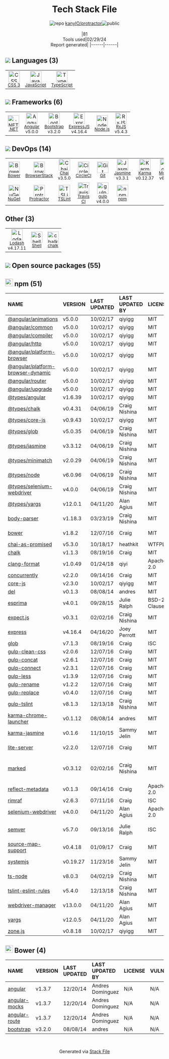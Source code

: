 <!--
&lt;--- Readme.md Snippet without images Start ---&gt;
## Tech Stack
kanyIO/protractor is built on the following main stack:

- [JavaScript](https://developer.mozilla.org/en-US/docs/Web/JavaScript) – Languages
- [TypeScript](http://www.typescriptlang.org) – Languages
- [.NET](http://www.microsoft.com/net/) – Frameworks (Full Stack)
- [Angular](https://angular.io) – Javascript MVC Frameworks
- [Bootstrap](http://getbootstrap.com/) – Front-End Frameworks
- [ExpressJS](http://expressjs.com/) – Microframeworks (Backend)
- [Node.js](http://nodejs.org/) – Frameworks (Full Stack)
- [RxJS](http://reactivex.io/rxjs/) – Concurrency Frameworks
- [BrowserStack](http://www.browserstack.com) – Test Management
- [Chai](http://chaijs.com/) – Javascript Testing Framework
- [CircleCI](https://circleci.com/) – Continuous Integration
- [Jasmine](http://jasmine.github.io/) – Javascript Testing Framework
- [Karma](http://karma-runner.github.io/) – Browser Testing
- [Mocha](http://mochajs.org/) – Javascript Testing Framework
- [Protractor](http://angular.github.io/protractor) – Javascript Testing Framework
- [TSLint](https://github.com/palantir/tslint) – Code Review
- [Travis CI](http://travis-ci.com/) – Continuous Integration
- [gulp](http://gulpjs.com/) – JS Build Tools / JS Task Runners
- [Lodash](https://lodash.com) – Javascript Utilities & Libraries
- [Shell](https://en.wikipedia.org/wiki/Shell_script) – Shells

Full tech stack [here](/techstack.md)

&lt;--- Readme.md Snippet without images End ---&gt;

&lt;--- Readme.md Snippet with images Start ---&gt;
## Tech Stack
kanyIO/protractor is built on the following main stack:

- <img width='25' height='25' src='https://img.stackshare.io/service/1209/javascript.jpeg' alt='JavaScript'/> [JavaScript](https://developer.mozilla.org/en-US/docs/Web/JavaScript) – Languages
- <img width='25' height='25' src='https://img.stackshare.io/service/1612/bynNY5dJ.jpg' alt='TypeScript'/> [TypeScript](http://www.typescriptlang.org) – Languages
- <img width='25' height='25' src='https://img.stackshare.io/service/1014/IoPy1dce_400x400.png' alt='.NET'/> [.NET](http://www.microsoft.com/net/) – Frameworks (Full Stack)
- <img width='25' height='25' src='https://img.stackshare.io/service/3745/cb8U-gL6_400x400.jpg' alt='Angular'/> [Angular](https://angular.io) – Javascript MVC Frameworks
- <img width='25' height='25' src='https://img.stackshare.io/service/1101/C9QJ7V3X.png' alt='Bootstrap'/> [Bootstrap](http://getbootstrap.com/) – Front-End Frameworks
- <img width='25' height='25' src='https://img.stackshare.io/service/1163/hashtag.png' alt='ExpressJS'/> [ExpressJS](http://expressjs.com/) – Microframeworks (Backend)
- <img width='25' height='25' src='https://img.stackshare.io/service/1011/n1JRsFeB_400x400.png' alt='Node.js'/> [Node.js](http://nodejs.org/) – Frameworks (Full Stack)
- <img width='25' height='25' src='https://img.stackshare.io/service/1796/984368.png' alt='RxJS'/> [RxJS](http://reactivex.io/rxjs/) – Concurrency Frameworks
- <img width='25' height='25' src='https://img.stackshare.io/service/182/default_baf5833806936d0d160465c15805e984fd613134.png' alt='BrowserStack'/> [BrowserStack](http://www.browserstack.com) – Test Management
- <img width='25' height='25' src='https://img.stackshare.io/service/1725/chai.png' alt='Chai'/> [Chai](http://chaijs.com/) – Javascript Testing Framework
- <img width='25' height='25' src='https://img.stackshare.io/service/190/CvqrSSFs_400x400.jpg' alt='CircleCI'/> [CircleCI](https://circleci.com/) – Continuous Integration
- <img width='25' height='25' src='https://img.stackshare.io/service/831/7c0b595409af531b9cdeb07f8c513e8b.png' alt='Jasmine'/> [Jasmine](http://jasmine.github.io/) – Javascript Testing Framework
- <img width='25' height='25' src='https://img.stackshare.io/service/1420/TidYGd6a.png' alt='Karma'/> [Karma](http://karma-runner.github.io/) – Browser Testing
- <img width='25' height='25' src='https://img.stackshare.io/service/832/mocha.png' alt='Mocha'/> [Mocha](http://mochajs.org/) – Javascript Testing Framework
- <img width='25' height='25' src='https://img.stackshare.io/service/1754/protractor-logo1.png' alt='Protractor'/> [Protractor](http://angular.github.io/protractor) – Javascript Testing Framework
- <img width='25' height='25' src='https://img.stackshare.io/service/5561/303157.png' alt='TSLint'/> [TSLint](https://github.com/palantir/tslint) – Code Review
- <img width='25' height='25' src='https://img.stackshare.io/service/460/Lu6cGu0z_400x400.png' alt='Travis CI'/> [Travis CI](http://travis-ci.com/) – Continuous Integration
- <img width='25' height='25' src='https://img.stackshare.io/service/844/iruTC031.png' alt='gulp'/> [gulp](http://gulpjs.com/) – JS Build Tools / JS Task Runners
- <img width='25' height='25' src='https://img.stackshare.io/service/2438/lodash.png' alt='Lodash'/> [Lodash](https://lodash.com) – Javascript Utilities & Libraries
- <img width='25' height='25' src='https://img.stackshare.io/service/4631/default_c2062d40130562bdc836c13dbca02d318205a962.png' alt='Shell'/> [Shell](https://en.wikipedia.org/wiki/Shell_script) – Shells

Full tech stack [here](/techstack.md)

&lt;--- Readme.md Snippet with images End ---&gt;
-->
<div align="center">

# Tech Stack File
![](https://img.stackshare.io/repo.svg "repo") [kanyIO/protractor](https://github.com/kanyIO/protractor)![](https://img.stackshare.io/public_badge.svg "public")
<br/><br/>
|81<br/>Tools used|02/29/24 <br/>Report generated|
|------|------|
</div>

## <img src='https://img.stackshare.io/languages.svg'/> Languages (3)
<table><tr>
  <td align='center'>
  <img width='36' height='36' src='https://img.stackshare.io/service/6727/css.png' alt='CSS 3'>
  <br>
  <sub><a href="https://developer.mozilla.org/en-US/docs/Web/CSS/CSS3">CSS 3</a></sub>
  <br>
  <sub></sub>
</td>

<td align='center'>
  <img width='36' height='36' src='https://img.stackshare.io/service/1209/javascript.jpeg' alt='JavaScript'>
  <br>
  <sub><a href="https://developer.mozilla.org/en-US/docs/Web/JavaScript">JavaScript</a></sub>
  <br>
  <sub></sub>
</td>

<td align='center'>
  <img width='36' height='36' src='https://img.stackshare.io/service/1612/bynNY5dJ.jpg' alt='TypeScript'>
  <br>
  <sub><a href="http://www.typescriptlang.org">TypeScript</a></sub>
  <br>
  <sub></sub>
</td>

</tr>
</table>

## <img src='https://img.stackshare.io/frameworks.svg'/> Frameworks (6)
<table><tr>
  <td align='center'>
  <img width='36' height='36' src='https://img.stackshare.io/service/1014/IoPy1dce_400x400.png' alt='.NET'>
  <br>
  <sub><a href="http://www.microsoft.com/net/">.NET</a></sub>
  <br>
  <sub></sub>
</td>

<td align='center'>
  <img width='36' height='36' src='https://img.stackshare.io/service/3745/cb8U-gL6_400x400.jpg' alt='Angular'>
  <br>
  <sub><a href="https://angular.io">Angular</a></sub>
  <br>
  <sub>v5.0.0</sub>
</td>

<td align='center'>
  <img width='36' height='36' src='https://img.stackshare.io/service/1101/C9QJ7V3X.png' alt='Bootstrap'>
  <br>
  <sub><a href="http://getbootstrap.com/">Bootstrap</a></sub>
  <br>
  <sub>v3.2.0</sub>
</td>

<td align='center'>
  <img width='36' height='36' src='https://img.stackshare.io/service/1163/hashtag.png' alt='ExpressJS'>
  <br>
  <sub><a href="http://expressjs.com/">ExpressJS</a></sub>
  <br>
  <sub>v4.16.4</sub>
</td>

<td align='center'>
  <img width='36' height='36' src='https://img.stackshare.io/service/1011/n1JRsFeB_400x400.png' alt='Node.js'>
  <br>
  <sub><a href="http://nodejs.org/">Node.js</a></sub>
  <br>
  <sub></sub>
</td>

<td align='center'>
  <img width='36' height='36' src='https://img.stackshare.io/service/1796/984368.png' alt='RxJS'>
  <br>
  <sub><a href="http://reactivex.io/rxjs/">RxJS</a></sub>
  <br>
  <sub>v5.4.3</sub>
</td>

</tr>
</table>

## <img src='https://img.stackshare.io/devops.svg'/> DevOps (14)
<table><tr>
  <td align='center'>
  <img width='36' height='36' src='https://img.stackshare.io/service/847/66db62603f426a8fc6664081811be6d4.png' alt='Bower'>
  <br>
  <sub><a href="http://bower.io">Bower</a></sub>
  <br>
  <sub></sub>
</td>

<td align='center'>
  <img width='36' height='36' src='https://img.stackshare.io/service/182/default_baf5833806936d0d160465c15805e984fd613134.png' alt='BrowserStack'>
  <br>
  <sub><a href="http://www.browserstack.com">BrowserStack</a></sub>
  <br>
  <sub></sub>
</td>

<td align='center'>
  <img width='36' height='36' src='https://img.stackshare.io/service/1725/chai.png' alt='Chai'>
  <br>
  <sub><a href="http://chaijs.com/">Chai</a></sub>
  <br>
  <sub>v3.5.0</sub>
</td>

<td align='center'>
  <img width='36' height='36' src='https://img.stackshare.io/service/190/CvqrSSFs_400x400.jpg' alt='CircleCI'>
  <br>
  <sub><a href="https://circleci.com/">CircleCI</a></sub>
  <br>
  <sub></sub>
</td>

<td align='center'>
  <img width='36' height='36' src='https://img.stackshare.io/service/1046/git.png' alt='Git'>
  <br>
  <sub><a href="http://git-scm.com/">Git</a></sub>
  <br>
  <sub></sub>
</td>

<td align='center'>
  <img width='36' height='36' src='https://img.stackshare.io/service/831/7c0b595409af531b9cdeb07f8c513e8b.png' alt='Jasmine'>
  <br>
  <sub><a href="http://jasmine.github.io/">Jasmine</a></sub>
  <br>
  <sub>v3.3.1</sub>
</td>

<td align='center'>
  <img width='36' height='36' src='https://img.stackshare.io/service/1420/TidYGd6a.png' alt='Karma'>
  <br>
  <sub><a href="http://karma-runner.github.io/">Karma</a></sub>
  <br>
  <sub>v0.12.37</sub>
</td>

<td align='center'>
  <img width='36' height='36' src='https://img.stackshare.io/service/832/mocha.png' alt='Mocha'>
  <br>
  <sub><a href="http://mochajs.org/">Mocha</a></sub>
  <br>
  <sub>v6.0.2</sub>
</td>

</tr>
<tr>
  <td align='center'>
  <img width='36' height='36' src='https://img.stackshare.io/service/2637/6I3oEOP4_400x400.jpg' alt='NuGet'>
  <br>
  <sub><a href="https://www.nuget.org/">NuGet</a></sub>
  <br>
  <sub></sub>
</td>

<td align='center'>
  <img width='36' height='36' src='https://img.stackshare.io/service/1754/protractor-logo1.png' alt='Protractor'>
  <br>
  <sub><a href="http://angular.github.io/protractor">Protractor</a></sub>
  <br>
  <sub></sub>
</td>

<td align='center'>
  <img width='36' height='36' src='https://img.stackshare.io/service/5561/303157.png' alt='TSLint'>
  <br>
  <sub><a href="https://github.com/palantir/tslint">TSLint</a></sub>
  <br>
  <sub></sub>
</td>

<td align='center'>
  <img width='36' height='36' src='https://img.stackshare.io/service/460/Lu6cGu0z_400x400.png' alt='Travis CI'>
  <br>
  <sub><a href="http://travis-ci.com/">Travis CI</a></sub>
  <br>
  <sub></sub>
</td>

<td align='center'>
  <img width='36' height='36' src='https://img.stackshare.io/service/844/iruTC031.png' alt='gulp'>
  <br>
  <sub><a href="http://gulpjs.com/">gulp</a></sub>
  <br>
  <sub>v4.0.0</sub>
</td>

<td align='center'>
  <img width='36' height='36' src='https://img.stackshare.io/service/1120/lejvzrnlpb308aftn31u.png' alt='npm'>
  <br>
  <sub><a href="https://www.npmjs.com/">npm</a></sub>
  <br>
  <sub></sub>
</td>

</tr>
</table>

## Other (3)
<table><tr>
  <td align='center'>
  <img width='36' height='36' src='https://img.stackshare.io/service/2438/lodash.png' alt='Lodash'>
  <br>
  <sub><a href="https://lodash.com">Lodash</a></sub>
  <br>
  <sub>v4.17.11</sub>
</td>

<td align='center'>
  <img width='36' height='36' src='https://img.stackshare.io/service/4631/default_c2062d40130562bdc836c13dbca02d318205a962.png' alt='Shell'>
  <br>
  <sub><a href="https://en.wikipedia.org/wiki/Shell_script">Shell</a></sub>
  <br>
  <sub></sub>
</td>

<td align='center'>
  <img width='36' height='36' src='https://img.stackshare.io/service/8072/13122722.png' alt='chalk'>
  <br>
  <sub><a href="https://github.com/chalk/chalk">chalk</a></sub>
  <br>
  <sub></sub>
</td>

</tr>
</table>


## <img src='https://img.stackshare.io/group.svg' /> Open source packages (55)</h2>

## <img width='24' height='24' src='https://img.stackshare.io/service/1120/lejvzrnlpb308aftn31u.png'/> npm (51)

|NAME|VERSION|LAST UPDATED|LAST UPDATED BY|LICENSE|VULNERABILITIES|
|:------|:------|:------|:------|:------|:------|
|[@angular/animations](https://www.npmjs.com/@angular/animations)|v5.0.0|10/02/17|qiyigg |MIT|N/A|
|[@angular/common](https://www.npmjs.com/@angular/common)|v5.0.0|10/02/17|qiyigg |MIT|N/A|
|[@angular/compiler](https://www.npmjs.com/@angular/compiler)|v5.0.0|10/02/17|qiyigg |MIT|N/A|
|[@angular/http](https://www.npmjs.com/@angular/http)|v5.0.0|10/02/17|qiyigg |MIT|N/A|
|[@angular/platform-browser](https://www.npmjs.com/@angular/platform-browser)|v5.0.0|10/02/17|qiyigg |MIT|N/A|
|[@angular/platform-browser-dynamic](https://www.npmjs.com/@angular/platform-browser-dynamic)|v5.0.0|10/02/17|qiyigg |MIT|N/A|
|[@angular/router](https://www.npmjs.com/@angular/router)|v5.0.0|10/02/17|qiyigg |MIT|N/A|
|[@angular/upgrade](https://www.npmjs.com/@angular/upgrade)|v5.0.0|10/02/17|qiyigg |MIT|N/A|
|[@types/angular](https://www.npmjs.com/@types/angular)|v1.6.39|10/02/17|qiyigg |MIT|N/A|
|[@types/chalk](https://www.npmjs.com/@types/chalk)|v0.4.31|04/06/19|Craig Nishina |MIT|N/A|
|[@types/core-js](https://www.npmjs.com/@types/core-js)|v0.9.43|10/02/17|qiyigg |MIT|N/A|
|[@types/glob](https://www.npmjs.com/@types/glob)|v5.0.35|04/06/19|Craig Nishina |MIT|N/A|
|[@types/jasmine](https://www.npmjs.com/@types/jasmine)|v3.3.12|04/06/19|Craig Nishina |MIT|N/A|
|[@types/minimatch](https://www.npmjs.com/@types/minimatch)|v2.0.29|04/06/19|Craig Nishina |MIT|N/A|
|[@types/node](https://www.npmjs.com/@types/node)|v6.0.96|04/06/19|Craig Nishina |MIT|N/A|
|[@types/selenium-webdriver](https://www.npmjs.com/@types/selenium-webdriver)|v4.0.0|04/06/19|Craig Nishina |MIT|N/A|
|[@types/yargs](https://www.npmjs.com/@types/yargs)|v12.0.1|04/11/20|Alan Agius |MIT|N/A|
|[body-parser](https://www.npmjs.com/body-parser)|v1.18.3|03/23/19|Craig Nishina |MIT|N/A|
|[bower](https://www.npmjs.com/bower)|v1.8.2|12/07/16|Craig |MIT|[CVE-2019-5484](https://github.com/advisories/GHSA-p6mr-pxg4-68hx) (High)|
|[chai-as-promised](https://www.npmjs.com/chai-as-promised)|v5.3.0|10/18/17|heathkit |WTFPL|N/A|
|[chalk](https://www.npmjs.com/chalk)|v1.1.3|08/19/16|Craig |MIT|N/A|
|[clang-format](https://www.npmjs.com/clang-format)|v1.0.49|01/24/18|qiyi |Apache-2.0|N/A|
|[concurrently](https://www.npmjs.com/concurrently)|v2.2.0|09/14/16|Craig |MIT|N/A|
|[core-js](https://www.npmjs.com/core-js)|v2.3.0|10/02/17|qiyigg |MIT|N/A|
|[del](https://www.npmjs.com/del)|v0.1.3|08/08/14|andres |MIT|N/A|
|[esprima](https://www.npmjs.com/esprima)|v4.0.1|09/28/15|Julie Ralph |BSD-2-Clause|N/A|
|[expect.js](https://www.npmjs.com/expect.js)|v0.3.1|02/02/16|Craig Nishina |MIT|N/A|
|[express](https://www.npmjs.com/express)|v4.16.4|04/16/20|Joey Perrott |MIT|[CVE-2022-24999](https://github.com/advisories/GHSA-hrpp-h998-j3pp) (High)|
|[glob](https://www.npmjs.com/glob)|v7.1.3|08/19/16|Craig |ISC|N/A|
|[gulp-clean-css](https://www.npmjs.com/gulp-clean-css)|v2.0.6|12/07/16|Craig |MIT|N/A|
|[gulp-concat](https://www.npmjs.com/gulp-concat)|v2.6.1|12/07/16|Craig |MIT|N/A|
|[gulp-connect](https://www.npmjs.com/gulp-connect)|v2.3.1|12/07/16|Craig |MIT|N/A|
|[gulp-less](https://www.npmjs.com/gulp-less)|v1.3.9|12/07/16|Craig |MIT|N/A|
|[gulp-rename](https://www.npmjs.com/gulp-rename)|v1.2.2|12/07/16|Craig |MIT|N/A|
|[gulp-replace](https://www.npmjs.com/gulp-replace)|v0.4.0|12/07/16|Craig |MIT|N/A|
|[gulp-tslint](https://www.npmjs.com/gulp-tslint)|v8.1.3|12/13/18|Craig Nishina |MIT|N/A|
|[karma-chrome-launcher](https://www.npmjs.com/karma-chrome-launcher)|v0.1.12|08/08/14|andres |MIT|N/A|
|[karma-jasmine](https://www.npmjs.com/karma-jasmine)|v0.1.6|11/10/15|Sammy Jelin |MIT|N/A|
|[lite-server](https://www.npmjs.com/lite-server)|v2.2.0|12/07/16|Craig |MIT|[CVE-2022-25940](https://github.com/advisories/GHSA-89w7-5q45-r53w) (High)|
|[marked](https://www.npmjs.com/marked)|v0.3.12|02/02/16|Craig Nishina |MIT|[CVE-2022-21681](https://github.com/advisories/GHSA-5v2h-r2cx-5xgj) (High)<br/>[CVE-2022-21680](https://github.com/advisories/GHSA-rrrm-qjm4-v8hf) (High)|
|[reflect-metadata](https://www.npmjs.com/reflect-metadata)|v0.1.3|09/14/16|Craig |Apache-2.0|N/A|
|[rimraf](https://www.npmjs.com/rimraf)|v2.6.3|07/11/16|Craig |ISC|N/A|
|[selenium-webdriver](https://www.npmjs.com/selenium-webdriver)|v4.0.0|04/11/20|Alan Agius |Apache-2.0|N/A|
|[semver](https://www.npmjs.com/semver)|v5.7.0|09/13/16|Julie Ralph |ISC|[CVE-2022-25883](https://github.com/advisories/GHSA-c2qf-rxjj-qqgw) (Moderate)|
|[source-map-support](https://www.npmjs.com/source-map-support)|v0.4.18|01/09/17|Craig |MIT|N/A|
|[systemjs](https://www.npmjs.com/systemjs)|v0.19.27|11/23/16|Sammy Jelin |MIT|N/A|
|[ts-node](https://www.npmjs.com/ts-node)|v8.0.3|04/02/19|Craig Nishina |MIT|N/A|
|[tslint-eslint-rules](https://www.npmjs.com/tslint-eslint-rules)|v5.4.0|12/13/18|Craig Nishina |MIT|N/A|
|[webdriver-manager](https://www.npmjs.com/webdriver-manager)|v13.0.0|04/11/20|Alan Agius |MIT|N/A|
|[yargs](https://www.npmjs.com/yargs)|v12.0.5|04/11/20|Alan Agius |MIT|N/A|
|[zone.js](https://www.npmjs.com/zone.js)|v0.8.18|10/02/17|qiyigg |MIT|N/A|


## <img width='24' height='24' src='https://img.stackshare.io/service/847/66db62603f426a8fc6664081811be6d4.png'/> Bower (4)

|NAME|VERSION|LAST UPDATED|LAST UPDATED BY|LICENSE|VULNERABILITIES|
|:------|:------|:------|:------|:------|:------|
|[angular](http://bower.io/angular)|v1.3.7|12/20/14|Andres Dominguez |N/A|N/A|
|[angular-mocks](http://bower.io/angular-mocks)|v1.3.7|12/20/14|Andres Dominguez |N/A|N/A|
|[angular-route](http://bower.io/angular-route)|v1.3.7|12/20/14|Andres Dominguez |N/A|N/A|
|[bootstrap](http://bower.io/bootstrap)|v3.2.0|08/08/14|andres |N/A|N/A|

<br/>
<div align='center'>

Generated via [Stack File](https://github.com/marketplace/stack-file)

